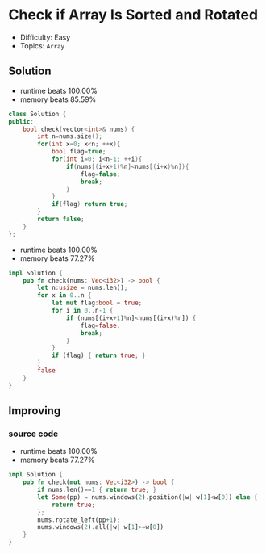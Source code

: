 # Check if Array Is Sorted and Rotated
- Difficulty: Easy
- Topics: `Array`

## Solution
- runtime beats 100.00%
- memory beats 85.59%
``` cpp
class Solution {
public:
    bool check(vector<int>& nums) {
        int n=nums.size();
        for(int x=0; x<n; ++x){
            bool flag=true;
            for(int i=0; i<n-1; ++i){
                if(nums[(i+x+1)%n]<nums[(i+x)%n]){
                    flag=false;
                    break;
                }
            }
            if(flag) return true;
        }
        return false;
    }
};
```
- runtime beats 100.00%
- memory beats 77.27%
```rust
impl Solution {
    pub fn check(nums: Vec<i32>) -> bool {
        let n:usize = nums.len();
        for x in 0..n {
            let mut flag:bool = true;
            for i in 0..n-1 {
                if (nums[(i+x+1)%n]<nums[(i+x)%n]) {
                    flag=false;
                    break;
                }
            }
            if (flag) { return true; }
        }
        false
    }
}
```

## Improving
### source code
- runtime beats 100.00%
- memory beats 77.27%
```rust
impl Solution {
    pub fn check(mut nums: Vec<i32>) -> bool {
        if nums.len()==1 { return true; }
        let Some(pp) = nums.windows(2).position(|w| w[1]<w[0]) else {
            return true;
        };
        nums.rotate_left(pp+1);
        nums.windows(2).all(|w| w[1]>=w[0])
    }
}
```